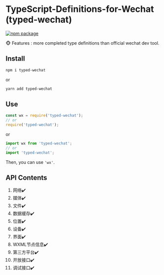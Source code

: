 # TypeScript-Definitions-for-Wechat (typed-wechat)
[![npm package](https://img.shields.io/npm/v/typed-wechat.svg?style=flat-square)](https://www.npmjs.org/package/typed-wechat)
<!-- [![GitHub license](https://img.shields.io/badge/license-MIT-blue.svg?style=flat-square)](https://github.com/catshub/TypeScript-Definitions-For-Wechat/blob/master/LICENSE) -->

🐵 Features : more completed type definitions than official wechat dev tool.  

## Install
```bash
npm i typed-wechat
```
or
```bash
yarn add typed-wechat
```

## Use
``` js
const wx = require('typed-wechat'); 
// or
require('typed-wechat');
```
or
```js
import wx from 'typed-wechat'; 
// or
import 'typed-wechat';
```

Then, you can use `'wx'`.

## API Contents
1. 网络✔️  
2. 媒体✔️  
3. 文件✔️  
4. 数据缓存✔️  
5. 位置✔️  
6. 设备✔️  
7. 界面✔️  
8. WXML节点信息✔️  
9. 第三方平台✔️  
10. 开放接口✔️  
11. 调试接口✔️  
